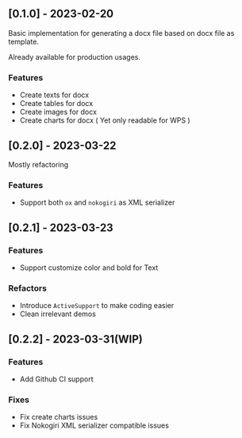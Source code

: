 ## [0.1.0] - 2023-02-20

Basic implementation for generating a docx file based on docx file as template.

Already available for production usages.

### Features

- Create texts for docx
- Create tables for docx
- Create images for docx
- Create charts for docx ( Yet only readable for WPS )

## [0.2.0] - 2023-03-22

Mostly refactoring

### Features

- Support both `ox` and `nokogiri` as XML serializer

## [0.2.1] - 2023-03-23

### Features

- Support customize color and bold for Text

### Refactors

- Introduce `ActiveSupport` to make coding easier
- Clean irrelevant demos

## [0.2.2] - 2023-03-31(WIP)

### Features

- Add Github CI support


### Fixes

- Fix create charts issues
- Fix Nokogiri XML serializer compatible issues